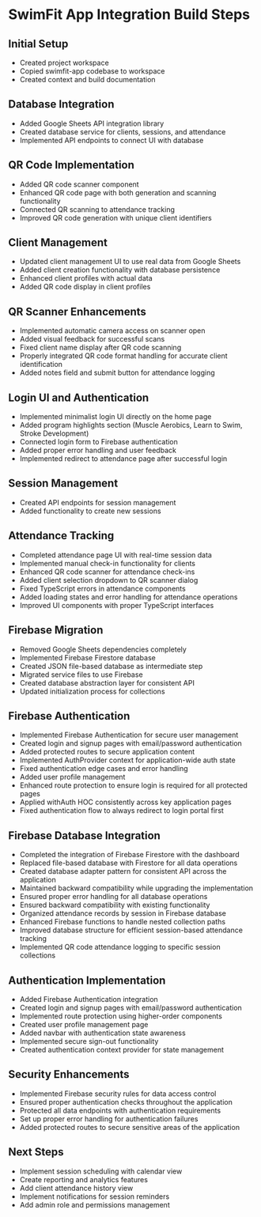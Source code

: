 # SwimFit App Integration Build Steps

## Initial Setup
- Created project workspace
- Copied swimfit-app codebase to workspace
- Created context and build documentation

## Database Integration
- Added Google Sheets API integration library
- Created database service for clients, sessions, and attendance
- Implemented API endpoints to connect UI with database

## QR Code Implementation
- Added QR code scanner component
- Enhanced QR code page with both generation and scanning functionality
- Connected QR scanning to attendance tracking
- Improved QR code generation with unique client identifiers

## Client Management
- Updated client management UI to use real data from Google Sheets
- Added client creation functionality with database persistence
- Enhanced client profiles with actual data
- Added QR code display in client profiles

## QR Scanner Enhancements
- Implemented automatic camera access on scanner open
- Added visual feedback for successful scans
- Fixed client name display after QR code scanning
- Properly integrated QR code format handling for accurate client identification
- Added notes field and submit button for attendance logging

## Login UI and Authentication
- Implemented minimalist login UI directly on the home page
- Added program highlights section (Muscle Aerobics, Learn to Swim, Stroke Development)
- Connected login form to Firebase authentication
- Added proper error handling and user feedback
- Implemented redirect to attendance page after successful login

## Session Management
- Created API endpoints for session management
- Added functionality to create new sessions

## Attendance Tracking
- Completed attendance page UI with real-time session data
- Implemented manual check-in functionality for clients
- Enhanced QR code scanner for attendance check-ins
- Added client selection dropdown to QR scanner dialog
- Fixed TypeScript errors in attendance components
- Added loading states and error handling for attendance operations
- Improved UI components with proper TypeScript interfaces

## Firebase Migration
- Removed Google Sheets dependencies completely
- Implemented Firebase Firestore database
- Created JSON file-based database as intermediate step
- Migrated service files to use Firebase
- Created database abstraction layer for consistent API
- Updated initialization process for collections

## Firebase Authentication
- Implemented Firebase Authentication for secure user management
- Created login and signup pages with email/password authentication
- Added protected routes to secure application content
- Implemented AuthProvider context for application-wide auth state
- Fixed authentication edge cases and error handling
- Added user profile management
- Enhanced route protection to ensure login is required for all protected pages
- Applied withAuth HOC consistently across key application pages
- Fixed authentication flow to always redirect to login portal first

## Firebase Database Integration
- Completed the integration of Firebase Firestore with the dashboard
- Replaced file-based database with Firestore for all data operations
- Created database adapter pattern for consistent API across the application
- Maintained backward compatibility while upgrading the implementation
- Ensured proper error handling for all database operations
- Ensured backward compatibility with existing functionality
- Organized attendance records by session in Firebase database
- Enhanced Firebase functions to handle nested collection paths
- Improved database structure for efficient session-based attendance tracking
- Implemented QR code attendance logging to specific session collections

## Authentication Implementation
- Added Firebase Authentication integration
- Created login and signup pages with email/password authentication
- Implemented route protection using higher-order components
- Created user profile management page
- Added navbar with authentication state awareness
- Implemented secure sign-out functionality
- Created authentication context provider for state management

## Security Enhancements
- Implemented Firebase security rules for data access control
- Ensured proper authentication checks throughout the application
- Protected all data endpoints with authentication requirements
- Set up proper error handling for authentication failures
- Added protected routes to secure sensitive areas of the application

## Next Steps
- Implement session scheduling with calendar view
- Create reporting and analytics features
- Add client attendance history view
- Implement notifications for session reminders
- Add admin role and permissions management
